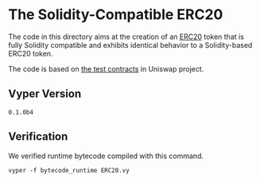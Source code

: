 # The Solidity-Compatible ERC20
The code in this directory aims at the creation of an [ERC20](https://github.com/ethereum/EIPs/blob/617ab2d0c34e0918aa712e363bae5ca3935f74f2/EIPS/eip-20.md) token that is fully Solidity compatible and exhibits identical behavior to a Solidity-based ERC20 token.

The code is based on [the test contracts](https://github.com/Uniswap/contracts-vyper/blob/754d7ffedfa653de1a5693655047e385cbbf66ab/contracts/test_contracts/ERC20.vy) in Uniswap project.

## Vyper Version
`0.1.0b4`

## Verification
We verified runtime bytecode compiled with this command.
```
vyper -f bytecode_runtime ERC20.vy 
```